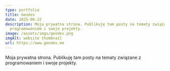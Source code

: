 ```yaml
---
type: portfolio
title: Geodev
date: 2025-06-22
description: Moja prywatna strona. Publikuję tam posty na tematy związane z
  programowaniem i swoje projekty.
image: /assets/imgs/geodev.png
imgAlt: website thumbnail
url: https://www.geodev.me
---
```


Moja prywatna strona. Publikuję tam posty na tematy związane z programowaniem i swoje projekty.
